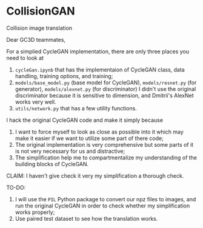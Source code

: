 # CollisionGAN
Collision image translation

Dear GC3D teammates, 

For a simplied CycleGAN implementation, there are only three places you need to look at
1. `cycleGan.ipynb` that has the implementaion of CycleGAN class, data handling, training options, and training;
2. `models/base_model.py` (base model for CycleGAN), `models/resnet.py` (for generator), `models/alexnet.py` (for discriminator)
  I didn't use the original discriminator because it is sensitive to dimension, and Dmitrii's AlexNet works very well.
3. `utils/network.py` that has a few utility functions.

I hack the original CycleGAN code and make it simply because
1. I want to force myself to look as close as possible into it which may make it easier if we want to utilize some part of there code;
2. The original implementation is very comprehensive but some parts of it is not very necessary for us and distractive;
3. The simplification help me to compartmentalize my understanding of the building blocks of CycleGAN.


CLAIM: I haven't give check it very my simplification a thorough check. 

TO-DO:
1. I will use the `PIL` Python package to convert our npz files to images, and run the original CycleGAN in order to check whether my simplification works properly;
2. Use paired test dataset to see how the translation works.
